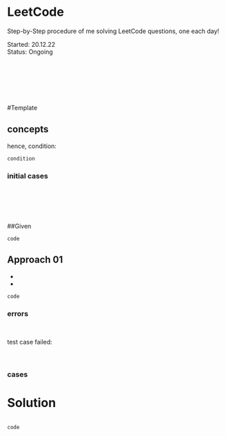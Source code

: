 # LeetCode
Step-by-Step procedure of me solving LeetCode questions, one each day!

Started: 20.12.22<br>
Status: Ongoing
<br>

<br>

<br>

<br>

<br>

<br>

#Template

## concepts



hence, condition:
```
condition
```

### initial cases
<br>
<br>
<br>
<em></em><br>


##Given
```
code
```

## Approach 01

- 	<br>
- 	<br>


```
code
```

### errors
<br>

test case failed:<br>
<br>
<br>


### cases

# Solution
```

code
        
```
